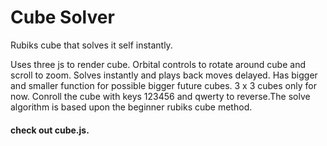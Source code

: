 # Cube Solver

Rubiks cube that solves it self instantly.


Uses three js to render cube.  Orbital controls to rotate around cube and scroll to zoom.  Solves instantly and plays back moves delayed. Has bigger and smaller function for possible bigger future cubes.  3 x 3 cubes only for now.  Conroll the cube with keys 123456 and qwerty to reverse.The solve algorithm is based upon the beginner rubiks cube method.


#### check out cube.js.

